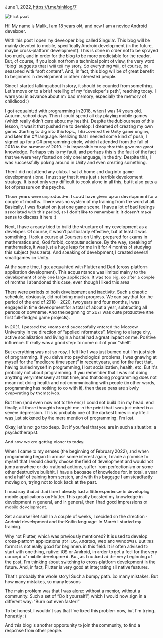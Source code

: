 June 1, 2022, https://t.me/sinblog/7

![First post](https://user-images.githubusercontent.com/81878781/179823399-2f44c813-9904-4616-b6c1-4891fcb7ae5d.png)

Hi! My name is Malik, I am 18 years old, and now I am a novice Android developer.

With this post I open my developer blog called Singular. This blog will be mainly devoted to mobile, specifically Android development (in the future, maybe cross-platform development). This is done in order not to be sprayed too much, and in order for the blog to be more predictable for the reader. But, of course, if you look not from a technical point of view, the very word “blog” suggests that I will tell my story. So everything will, of course, be seasoned with “soft content". And, in fact, this blog will be of great benefit to beginners in development or other interested people.

Since I started talking about history, it should be counted from something. Let's move on to a brief retelling of my “developer's path”, reaching today. I warn you in advance about my bad memory, especially the memory of childhood :)

I got acquainted with programming in 2018, when I was 14 years old. Autumn, school days. Then I could spend all day playing mobile games (which really didn't care about my health). Despite the dubiousness of this lesson, it was it that pushed me to develop: I dreamed of creating my own game. Starting to dig into this topic, I discovered the Unity game engine, and later the C# language. Realizing that I needed some kind of push, I signed up for a C# programming circle, which I attended from the fall of 2018 to the summer of 2019. It is impossible to say that this gave me great knowledge. Perhaps this is my fault, and perhaps this is the fault of the fact that we were very fixated on only one language, in the dry. Despite this, I was successfully poking around in Unity and even creating something.

Then I did not attend any clubs. I sat at home and dug into game development alone. I must say that it was just a terrible development strategy. It is not only very difficult to cook alone in all this, but it also puts a lot of pressure on the psyche.

Those years were unproductive. I could have given up on development for a couple of months. There was no system of my training from the word at all. Basically, I was fixated on just one game scene. I have a lot of bad feelings associated with this period, so I don't like to remember it: it doesn't make sense to discuss it here :)

Next, I have already tried to build the structure of my development as a developer. Of course, it wasn't particularly effective, but at least it was something. I took a course at Coursera on Unity, prepared for exams in mathematics and, God forbid, computer science. By the way, speaking of mathematics, it was just a huge leap for me in it for 4 months of studying this subject (was zero). And speaking of development, I created several small games on Unity.

At the same time, I got acquainted with Flutter and Dart (cross-platform application development). This acquaintance was limited mainly to the development of only one large application. It was too big, so after a couple of months I abandoned this case, even though I liked this area.

There were periods of both development and inactivity. Such a chaotic schedule, obviously, did not bring much progress. We can say that for the period of the end of 2018 - 2020, two years and four months, I was engaged in time development for a total of about a year, subtracting all periods of downtime. And the beginning of 2021 was quite productive (the first full-fledged game projects).

In 2021, I passed the exams and successfully entered the Moscow University in the direction of “applied informatics”. Moving to a large city, active socialization and living in a hostel had a great impact on me. Positive influence. It really was a good step: to come out of your “shell”.

But everything was not so rosy. I felt like I was just burned out: I'm just sick of programming. If you delve into psychological problems, I was gnawing at myself for the “mediocre time spent” in recent years, and for the fact that, having buried myself in programming, I lost socialization, health, etc. But it's probably not about programming. If you remember that I was not doing anything very intensively at that time, and that doing programming does not mean not doing health and not communicating with people (in other words, programming has nothing to do with it), then these pens are slowly evaporating by themselves.

But then (and even now not to the end) I could not build it in my head. And finally, all those thoughts brought me to the point that I was just mired in a severe depression. This is probably one of the darkest times in my life. I was just sickened by the mere mention of programming. I'm lost.

Okay, let's not go too deep. But if you feel that you are in such a situation: a psychotherapist.

And now we are getting closer to today.

When I came to my senses (the beginning of February 2022), and when programming began to arouse some interest again, I made a promise to myself that I would clearly choose the field of development and would not jump anywhere or do irrational actions, suffer from perfectionism or some other destructive bullshit. I have a baggage of knowledge for, in total, a year and a half of training from scratch, and with this baggage I am steadfastly moving on, trying not to look back at the past.

I must say that at that time I already had a little experience in developing mobile applications on Flutter. This greatly boosted my knowledge in development in general, and in general, then I had good impressions of mobile development.

Set a course! Set sail! In a couple of weeks, I decided on the direction - Android development and the Kotlin language. In March I started my training.

Why not Flutter, which was previously mentioned? It is used to develop cross-platform applications (for iOS, Android, Web and Windows). But this format is not really good for beginners in this field. It is often advised to start with one thing, native: iOS or Android, in order to get a feel for the very concept of mobile development. But, as I noticed at the very beginning of the post, I'm thinking about switching to cross-platform development in the future. And, in fact, Flutter is very good at integrating all native features.

That's probably the whole story! Such a bumpy path. So many mistakes. But how many mistakes, so many lessons.

The main problem was that I was alone: without a mentor, without a community. Such a set of “Do it yourself!”, which I would now sign in a different way: “Burn out even faster!”

To be honest, I wouldn't say that I've fixed this problem now, but I'm trying.. honestly :)

And this blog is another opportunity to join the community, to find a response from other people.
